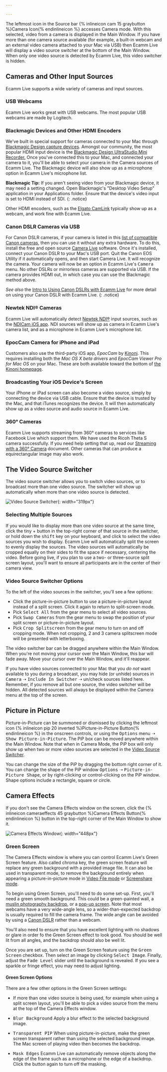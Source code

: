 ```yaml
---

---
```


The leftmost icon in the Source bar {% inlineicon cam 15 graybutton %}Camera Icon{% endinlineicon %} accesses Camera mode. With this selected, video from a camera is displayed in the Main Window. If you have more than one camera source available (for example, a built-in webcam and an external video camera attached to your Mac via USB) then Ecamm Live will display a video source switcher at the bottom of the Main Window. When only one video source is detected by Ecamm Live, this video switcher is hidden.

## Cameras and Other Input Sources

Ecamm Live supports a wide variety of cameras and input sources.

### USB Webcams

Ecamm Live works great with USB webcams. The most popular USB webcams are made by Logitech.

### Blackmagic Devices and Other HDMI Encoders

We've built in special support for cameras connected to your Mac through [Blackmagic Design capture devices](https://www.blackmagicdesign.com). Amongst our community, the most popular HDMI input device is the [Blackmagic Design UltraStudio Mini Recorder.](https://amzn.to/2DjGN7F) Once you've connected this to your Mac, and connected your camera to it, you'll be able to select your camera in the Camera sources of Ecamm Live. The Blackmagic device will also show up as a microphone option in Ecamm Live's microphone list.

**Blackmagic Tip:** If you aren't seeing video from your Blackmagic device, it may need a setting changed. Open Blackmagic's "Desktop Video Setup" application in your Applications folder. Ensure that the device's video input is set to HDMI instead of SDI.
{: .notice}

Other HDMI encoders, such as the [Elgato CamLink](https://amzn.to/2WYElej) typically show up as a webcam, and work fine with Ecamm Live.

### Canon DSLR Cameras via USB

For Canon DSLR cameras, if your camera is listed in this [list of compatible Canon cameras](https://github.com/v002/v002-Camera-Live/blob/master/CAMERAS.md), then you can use it without any extra hardware. To do this, install the free and open source [Camera Live](https://github.com/v002/v002-Camera-Live/releases) software. Once it's installed, connect your Canon DSLR to your Mac's USB port. Quit the Canon EOS Utility if it automatically opens, and then start Camera Live. It will recognize the camera. Your camera will now be an option in Ecamm Live's <samp>Camera</samp> menu. No other DSLRs or mirrorless cameras are supported via USB. If the camera provides HDMI out, in which case you can use the Blackmagic method above.

_See also_ the [Intro to Using Canon DSLRs with Ecamm Live](/ecamm-live-canon-dslr/001-introduction/) for more detail on using your Canon DSLR with Ecamm Live.
{: .notice}

### Newtek NDI® Cameras

Ecamm Live will automatically detect [Newtek NDI®](https://www.newtek.com/ndi/) input sources, such as the [NDICam iOS app](http://www.sienna-tv.com/ndi/ndicam.html). NDI sources will show up as camera in Ecamm Live's camera list, and as a microphone in Ecamm Live's microphone list.

### EpocCam Camera for iPhone and iPad

Customers also use the third-party iOS app, _EpocCam_ by [Kinoni](http://www.kinoni.com/). This requires installing both the _Mac OS X beta drivers_ and _EpocCam Viewer Pro for Mac OS_ on your Mac. These are both available toward the bottom of [the Kinoni homepage](http://www.kinoni.com).

### Broadcasting Your iOS Device's Screen

Your iPhone or iPad screen can also become a video source, simply by connecting the device via USB cable. Ensure that the device is trusted by the Mac, and that iTunes recognizes the device. It will then automatically show up as a video source and audio source in Ecamm Live.

### 360° Cameras

Ecamm Live supports streaming from 360° cameras to services like Facebook Live which support them. We have used the Ricoh Theta S camera successfully. If you need help setting that up, read our [Streaming with a 360° Camera](http://ecamm.com/support/article/2225/streaming-with-a-360-camera/) document. Other cameras that can produce a equirectangular image may also work.


## The Video Source Switcher

The video source switcher allows you to switch video sources, or to broadcast more than one video source. The switcher will show up automatically when more than one video source is detected. 

![Video Source Switcher](/assets/img/switcher.jpg "Video Source Switcher"){: width="319px"}

### Selecting Multiple Sources

If you would like to display more than one video source at the same time, click the tiny + button in the top-right corner of that source in the switcher, or hold down the <kbd>shift</kbd> key on your keyboard, and click to select the video sources you wish to display. Ecamm Live will automatically split the screen to evenly display the sources. The video sources will automatically be cropped equally on their sides to fit the space if necessary, centering the video. Before going live, if you plan to use  a two- or three-source split screen layout, you'll want to ensure all participants are in the center of their camera view.

### Video Source Switcher Options

To the left of the video sources in the switcher, you'll see a few options: 

* Click the picture-in-picture button to use a picture-in-picture layout instead of a split screen. Click it again to return to split-screen mode.
* Pick <samp>Select All</samp> from the gear menu to select all video sources.
* Pick <samp>Swap Cameras</samp> from the gear menu to swap the position of your split screen or picture-in-picture layout.
* Pick <samp>Crop Splitscreen</samp> from the gear menu to turn on and off cropping mode. When not cropping, 2 and 3 camera splitscreen mode will be presented with letterboxing.

The video switcher bar can be dragged anywhere within the Main Window. When you're not moving your cursor over the Main Window, this bar will fade away. Move your cursor over the Main Window, and it'll reappear.

If you have video sources connected to your Mac that you _do not_ want available to you during a broadcast, you may hide (or unhide) sources in <samp>Camera</samp> ➝ <samp>Include In Switcher</samp> ➝ un/check sources listed here. Remember, if you remove all but one source, the video switcher will be hidden. All detected sources will always be displayed within the Camera menu at the top of the screen.


## Picture in Picture

Picture-in-Picture can be summoned or dismissed by clicking the leftmost icon  {% inlineicon pip 20 inverted %}Picture-in-Picture Button{% endinlineicon %} in the onscreen controls, or using the <samp>Options</samp> menu ➝ <samp>Show Picture-in-Picture</samp>. The PiP box can be moved anywhere within the Main Window. Note that when in Camera Mode, the PiP box will only show up when two or more video sources are selected in the [Video Source Switcher](#the-video-source-switcher). 

You can change the size of the PiP by dragging the bottom right corner of it. You can change the shape of the PiP window <samp>Options</samp> ➝ <samp>Picture-in-Picture Shape</samp>, or by right-clicking or control-clicking on the PiP window. Shape options include a rectangle, square or circle.

## Camera Effects

If you don't see the Camera Effects window on the screen, click the {% inlineicon cameraeffects 45 graybutton %}Camera Effects Button{% endinlineicon %} button in the top-right corner of the Main Window to show it.

![Camera Effects Window](/assets/img/cameffects.jpg "Camera Effects Window"){: width="448px"}

### Green Screen

The Camera Effects window is where you can control Ecamm Live's Green Screen feature. Also called chroma key, the green screen feature will replace any green background with a provided image file. It can also be used in transparent mode, to remove the background entirely when appearing a picture-in-picture mode in [Video File mode](../005-video-file-mode) or [Screenshare mode](../004-screenshare-mode).

To begin using Green Screen, you'll need to do some set-up. First, you'll need a green smooth background. This could be a green-painted wall, a [muslin photography backdrop](https://amzn.to/2X0OMOj), or a [pop-up screen](https://amzn.to/2Bwx9wY). Note that most webcams have a very wide-angle lens, so a wider-than-expected backdrop is usually required to fill the camera frame. The wide angle can be avoided by using a [Canon DSLR](#canon-dslr-cameras-via-usb) rather than a webcam.

You'll also need to ensure that you have excellent lighting with no shadows or glare in order fo the Green Screen effect to look good. You should be well lit from all angles, and the backdrop should also be well lit.

Once you are set up, turn on the Green Screen feature using the <Samp>Green Screen</samp> checkbox. Then select an image by clicking <samp>Select Image</samp>. Finally, adjust the <samp>Fade Level</samp> slider until the background is revealed. If you see a sparkle or fringe effect, you may need to adjust lighting.

#### Green Screen Options

There are a few other options in the Green Screen settings:

* If more than one video source is being used, for example when using a split screen layout, you'll be able to pick a video source from the menu at the top of the Camera Effects window.

* <samp>Blur Background</samp> Apply a blur effect to the selected background image.

* <samp>Transparent PIP</samp> When using picture-in-picture, make the green screen transparent rather than using the selected background image. The Mac screen of playing video then becomes the backdrop.

* <samp>Mask Edges</samp> Ecamm Live can automatically remove objects along the edge of the frame such as a microphone or the edge of a backdrop. Click the button again to turn off the masking.